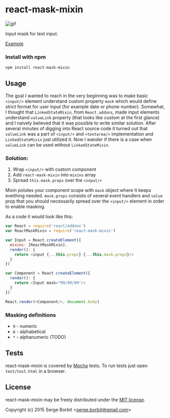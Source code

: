 # react-mask-mixin

![gif](http://g.recordit.co/nKufU2TKCj.gif)

Input mask for text input.

[Example](http://borbit.github.io/react-mask-mixin/)

### Install with npm
```
npm install react-mask-mixin
```

## Usage
The goal I wanted to reach in the very beginning was to make basic `<input/>` element understand custom property `mask` which would define strict format for user input (for example date or phone number). Somewhat, I thought that `LinkedStateMixin`, from `React.addons`, made input elements understand `valueLink` property (that looks like custom at the first glance) and I naively believed that it was possible to write similar solution. After several minutes of digging into React source code it turned out that `valueLink` was a part of `<input/>` and `<textarea/>` implementation and `LinkedStateMixin` just utilized it. Now I wander if there is a case when `valueLink` can be used without `LinkedStateMixin`.

### Solution:

1. Wrap `<input/>` with custom component
2. Add `react-mask-mixin` into `mixins` array
3. Spread `this.mask.props` over the `<input/>`

Mixin polutes your component scope with `mask` object where It keeps eveithing needed. `mask.props` consists of several event handlers and `value` prop that you should necessarily spread over the `<input/>` element in order to enable masking.

As a code it would look like this:
```javascript
var React = require('react/addons')
var ReactMaskMixin = require('react-mask-mixin')

var Input = React.createElement({
  mixins: [ReactMaskMixin],
  render(): {
    return <input {...this.props} {...this.mask.props}/>
  }
})

var Component = React.createElement({
  render(): {
    return <Input mask="99/99/99"/>
  }
})

React.render(<Component/>, document.body)
```

### Masking definitions

- `9` - numeric
- `A` - alphabetical
- `*` - alphanumeric (TODO)

## Tests

react-mask-mixin is covered by [Mocha](http://mochajs.org/) tests. To run tests just open `test/test.html` in a browser.

## License 

react-mask-mixin may be freely distributed under the [MIT license](http://en.wikipedia.org/wiki/MIT_License#License_terms).

Copyright (c) 2015 Serge Borbit &lt;serge.borbit@gmail.com&gt;
